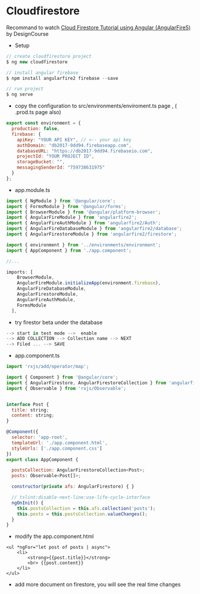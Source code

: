 # Cloudfirestore

Recommand to watch [Cloud Firestore Tutorial using Angular (AngularFire5)](https://www.youtube.com/watch?v=0Nah3foeyCM) by DesignCourse

- Setup
```javascript
// create cloudfirestore project
$ ng new cloudfirestore

// install angular firebase
$ npm install angularfire2 firebase --save

// run project
$ ng serve
```

- copy the configuration to src/environments/enviroment.ts page , ( .prod.ts page also)

```javascript
export const environment = {
  production: false,
  firebase: {
    apiKey: "YOUR API KEY", // <-- your api key
    authDomain: "db2017-9dd94.firebaseapp.com",
    databaseURL: "https://db2017-9dd94.firebaseio.com",
    projectId: "YOUR PROJECT ID",
    storageBucket: "",
    messagingSenderId: "759738631975"
  }
};
```

- app.module.ts
```javascript
import { NgModule } from '@angular/core';
import { FormsModule } from '@angular/forms';
import { BrowserModule } from '@angular/platform-browser';
import { AngularFireModule } from 'angularfire2';
import { AngularFireAuthModule } from 'angularfire2/Auth';
import { AngularFireDatabaseModule } from 'angularfire2/database';
import { AngularFirestoreModule } from 'angularfire2/firestore';

import { environment } from '../environments/environment';
import { AppComponent } from './app.component';

//...

imports: [
    BrowserModule,
    AngularFireModule.initializeApp(environment.firebase),
    AngularFireDatabaseModule,
    AngularFirestoreModule,
    AngularFireAuthModule,
    FormsModule
  ],

```
- try firestor beta under the database
```javascript
--> start in test mode -->  enable
--> ADD COLLECTION --> Collection name --> NEXT
--> Filed ... --> SAVE
```

- app.component.ts
```javascript
import 'rxjs/add/operator/map';

import { Component } from '@angular/core';
import { AngularFirestore, AngularFirestoreCollection } from 'angularfire2/firestore';
import { Observable } from 'rxjs/Observable';


interface Post {
  title: string;
  content: string;
}

@Component({
  selector: 'app-root',
  templateUrl: './app.component.html',
  styleUrls: ['./app.component.css']
})
export class AppComponent {

  postsCollection: AngularFirestoreCollection<Post>;
  posts: Observable<Post[]>;

  constructor(private afs: AngularFirestore) { }

  // tslint:disable-next-line:use-life-cycle-interface
  ngOnInit() {
    this.postsCollection = this.afs.collection('posts');
    this.posts = this.postsCollection.valueChanges();
  }
}
```

- modify the app.component.html
```
<ul *ngFor="let post of posts | async">
    <li>
        <strong>{{post.title}}</strong>
        <br> {{post.content}}
    </li>
</ul>
```
- add more document on firestore, you will see the real time changes

 
